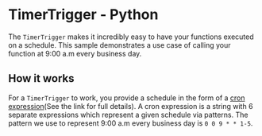 # TimerTrigger - Python

The `TimerTrigger` makes it incredibly easy to have your functions executed on a schedule. This sample demonstrates a use case of calling your function at 9:00 a.m every business day.

## How it works

For a `TimerTrigger` to work, you provide a schedule in the form of a [cron expression](https://en.wikipedia.org/wiki/Cron#CRON_expression)(See the link for full details). A cron expression is a string with 6 separate expressions which represent a given schedule via patterns. The pattern we use to represent 9:00 a.m every business day is `0 0 9 * * 1-5`.

